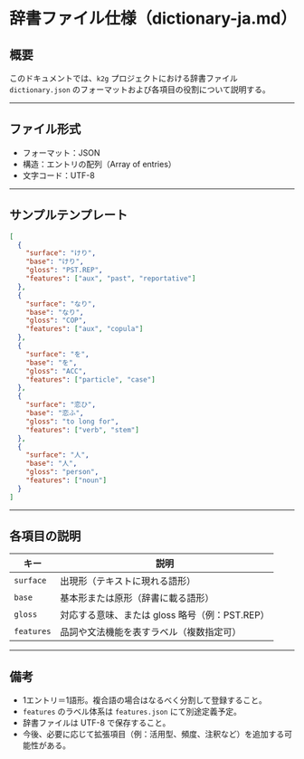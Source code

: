 # 辞書ファイル仕様（dictionary-ja.md）

## 概要

このドキュメントでは、`k2g` プロジェクトにおける辞書ファイル `dictionary.json` のフォーマットおよび各項目の役割について説明する。

---

## ファイル形式

- フォーマット：JSON
- 構造：エントリの配列（Array of entries）
- 文字コード：UTF-8

---

## サンプルテンプレート

```json
[
  {
    "surface": "けり",
    "base": "けり",
    "gloss": "PST.REP",
    "features": ["aux", "past", "reportative"]
  },
  {
    "surface": "なり",
    "base": "なり",
    "gloss": "COP",
    "features": ["aux", "copula"]
  },
  {
    "surface": "を",
    "base": "を",
    "gloss": "ACC",
    "features": ["particle", "case"]
  },
  {
    "surface": "恋ひ",
    "base": "恋ふ",
    "gloss": "to long for",
    "features": ["verb", "stem"]
  },
  {
    "surface": "人",
    "base": "人",
    "gloss": "person",
    "features": ["noun"]
  }
]
```

---

## 各項目の説明

| キー       | 説明                                           |
| ---------- | ---------------------------------------------- |
| `surface`  | 出現形（テキストに現れる語形）                 |
| `base`     | 基本形または原形（辞書に載る語形）             |
| `gloss`    | 対応する意味、または gloss 略号（例：PST.REP） |
| `features` | 品詞や文法機能を表すラベル（複数指定可）       |

---

## 備考

- 1エントリ＝1語形。複合語の場合はなるべく分割して登録すること。
- `features` のラベル体系は `features.json` にて別途定義予定。
- 辞書ファイルは UTF-8 で保存すること。
- 今後、必要に応じて拡張項目（例：活用型、頻度、注釈など）を追加する可能性がある。
